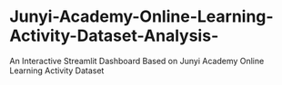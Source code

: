 # Junyi-Academy-Online-Learning-Activity-Dataset-Analysis-
An Interactive Streamlit Dashboard Based on Junyi Academy Online Learning Activity Dataset
